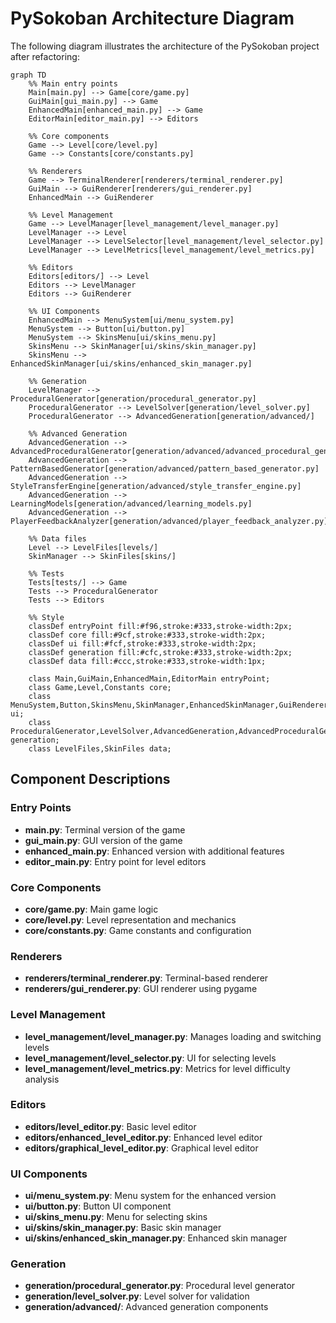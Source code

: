 # PySokoban Architecture Diagram

The following diagram illustrates the architecture of the PySokoban project after refactoring:

```mermaid
graph TD
    %% Main entry points
    Main[main.py] --> Game[core/game.py]
    GuiMain[gui_main.py] --> Game
    EnhancedMain[enhanced_main.py] --> Game
    EditorMain[editor_main.py] --> Editors
    
    %% Core components
    Game --> Level[core/level.py]
    Game --> Constants[core/constants.py]
    
    %% Renderers
    Game --> TerminalRenderer[renderers/terminal_renderer.py]
    GuiMain --> GuiRenderer[renderers/gui_renderer.py]
    EnhancedMain --> GuiRenderer
    
    %% Level Management
    Game --> LevelManager[level_management/level_manager.py]
    LevelManager --> Level
    LevelManager --> LevelSelector[level_management/level_selector.py]
    LevelManager --> LevelMetrics[level_management/level_metrics.py]
    
    %% Editors
    Editors[editors/] --> Level
    Editors --> LevelManager
    Editors --> GuiRenderer
    
    %% UI Components
    EnhancedMain --> MenuSystem[ui/menu_system.py]
    MenuSystem --> Button[ui/button.py]
    MenuSystem --> SkinsMenu[ui/skins_menu.py]
    SkinsMenu --> SkinManager[ui/skins/skin_manager.py]
    SkinsMenu --> EnhancedSkinManager[ui/skins/enhanced_skin_manager.py]
    
    %% Generation
    LevelManager --> ProceduralGenerator[generation/procedural_generator.py]
    ProceduralGenerator --> LevelSolver[generation/level_solver.py]
    ProceduralGenerator --> AdvancedGeneration[generation/advanced/]
    
    %% Advanced Generation
    AdvancedGeneration --> AdvancedProceduralGenerator[generation/advanced/advanced_procedural_generator.py]
    AdvancedGeneration --> PatternBasedGenerator[generation/advanced/pattern_based_generator.py]
    AdvancedGeneration --> StyleTransferEngine[generation/advanced/style_transfer_engine.py]
    AdvancedGeneration --> LearningModels[generation/advanced/learning_models.py]
    AdvancedGeneration --> PlayerFeedbackAnalyzer[generation/advanced/player_feedback_analyzer.py]
    
    %% Data files
    Level --> LevelFiles[levels/]
    SkinManager --> SkinFiles[skins/]
    
    %% Tests
    Tests[tests/] --> Game
    Tests --> ProceduralGenerator
    Tests --> Editors
    
    %% Style
    classDef entryPoint fill:#f96,stroke:#333,stroke-width:2px;
    classDef core fill:#9cf,stroke:#333,stroke-width:2px;
    classDef ui fill:#fcf,stroke:#333,stroke-width:2px;
    classDef generation fill:#cfc,stroke:#333,stroke-width:2px;
    classDef data fill:#ccc,stroke:#333,stroke-width:1px;
    
    class Main,GuiMain,EnhancedMain,EditorMain entryPoint;
    class Game,Level,Constants core;
    class MenuSystem,Button,SkinsMenu,SkinManager,EnhancedSkinManager,GuiRenderer,TerminalRenderer ui;
    class ProceduralGenerator,LevelSolver,AdvancedGeneration,AdvancedProceduralGenerator,PatternBasedGenerator,StyleTransferEngine,LearningModels,PlayerFeedbackAnalyzer generation;
    class LevelFiles,SkinFiles data;
```

## Component Descriptions

### Entry Points
- **main.py**: Terminal version of the game
- **gui_main.py**: GUI version of the game
- **enhanced_main.py**: Enhanced version with additional features
- **editor_main.py**: Entry point for level editors

### Core Components
- **core/game.py**: Main game logic
- **core/level.py**: Level representation and mechanics
- **core/constants.py**: Game constants and configuration

### Renderers
- **renderers/terminal_renderer.py**: Terminal-based renderer
- **renderers/gui_renderer.py**: GUI renderer using pygame

### Level Management
- **level_management/level_manager.py**: Manages loading and switching levels
- **level_management/level_selector.py**: UI for selecting levels
- **level_management/level_metrics.py**: Metrics for level difficulty analysis

### Editors
- **editors/level_editor.py**: Basic level editor
- **editors/enhanced_level_editor.py**: Enhanced level editor
- **editors/graphical_level_editor.py**: Graphical level editor

### UI Components
- **ui/menu_system.py**: Menu system for the enhanced version
- **ui/button.py**: Button UI component
- **ui/skins_menu.py**: Menu for selecting skins
- **ui/skins/skin_manager.py**: Basic skin manager
- **ui/skins/enhanced_skin_manager.py**: Enhanced skin manager

### Generation
- **generation/procedural_generator.py**: Procedural level generator
- **generation/level_solver.py**: Level solver for validation
- **generation/advanced/**: Advanced generation components